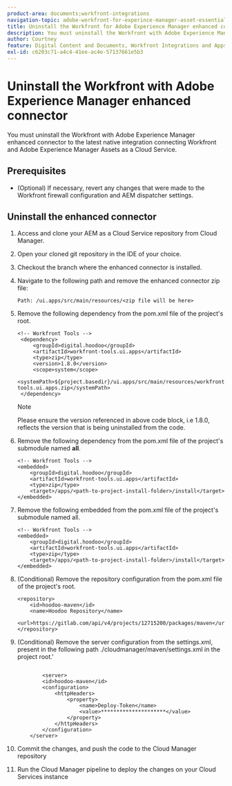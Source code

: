 ```yaml
---
product-area: documents;workfront-integrations
navigation-topic: adobe-workfront-for-experince-manager-asset-essentials
title: Uninstall the Workfront for Adobe Experience Manager enhanced connector
description: You must uninstall the Workfront with Adobe Experience Manager enhanced connector to the latest native integration connecting Workfront and Adobe Experience Manager Assets as a Cloud Service.
author: Courtney
feature: Digital Content and Documents, Workfront Integrations and Apps
exl-id: c6203c71-a4c4-41ee-ac4e-57137661e5b3
---
```

# Uninstall the Workfront with Adobe Experience Manager enhanced connector

You must uninstall the Workfront with Adobe Experience Manager enhanced connector to the latest native integration connecting Workfront and Adobe Experience Manager Assets as a Cloud Service.

## Prerequisites 

* (Optional) If necessary, revert any changes that were made to the Workfront firewall configuration and AEM dispatcher settings.

## Uninstall the enhanced connector

1.  Access and clone your AEM as a Cloud Service repository from Cloud Manager.

1. Open your cloned git repository in the IDE of your choice.

1. Checkout the branch where the enhanced connector is installed.

1. Navigate to the following path and remove the enhanced connector zip file: 

    `Path: /ui.apps/src/main/resources/<zip file will be here>`

1. Remove the following dependency from the pom.xml file of the project's root.

   ``` 
   <!-- Workfront Tools -->
    <dependency>
        <groupId>digital.hoodoo</groupId>
        <artifactId>workfront-tools.ui.apps</artifactId>
        <type>zip</type>
        <version>1.8.0</version>
        <scope>system</scope>
        <systemPath>${project.basedir}/ui.apps/src/main/resources/workfront-tools.ui.apps.zip</systemPath>
    </dependency>
   ```

   >[!NOTE]
   >
   >Please ensure the version referenced in above code block, i.e 1.8.0, reflects the version that is being uninstalled from the code.

1. Remove the following dependency from the pom.xml file of the project's submodule named **all**.

    ```
    <!-- Workfront Tools -->
    <embedded>
        <groupId>digital.hoodoo</groupId>
        <artifactId>workfront-tools.ui.apps</artifactId>
        <type>zip</type>
        <target>/apps/<path-to-project-install-folder>/install</target>
    </embedded>
    ```

1. Remove the following embedded from the pom.xml file of  the project's submodule named all.

    ```
    <!-- Workfront Tools -->
    <embedded>
        <groupId>digital.hoodoo</groupId>
        <artifactId>workfront-tools.ui.apps</artifactId>
        <type>zip</type>
        <target>/apps/<path-to-project-install-folder>/install</target>
    </embedded>
    ```

1. (Conditional) Remove the repository configuration from the pom.xml file of the project's root.


    ```
    <repository>
        <id>hoodoo-maven</id>
        <name>Hoodoo Repository</name>
        <url>https://gitlab.com/api/v4/projects/12715200/packages/maven</url>
    </repository>
    ```

1. (Conditional) Remove the server configuration from the settings.xml, present in the following path ./cloudmanager/maven/settings.xml in the project root.'

    ```

            <server>
            <id>hoodoo-maven</id>
            <configuration>
                <httpHeaders>
                    <property>
                        <name>Deploy-Token</name>
                        <value>*********************</value>
                    </property>
                </httpHeaders>
            </configuration>
        </server>
    ```

1. Commit the changes, and push the code to the Cloud Manager repository

1. Run the Cloud Manager pipeline to deploy the changes on your Cloud Services instance
